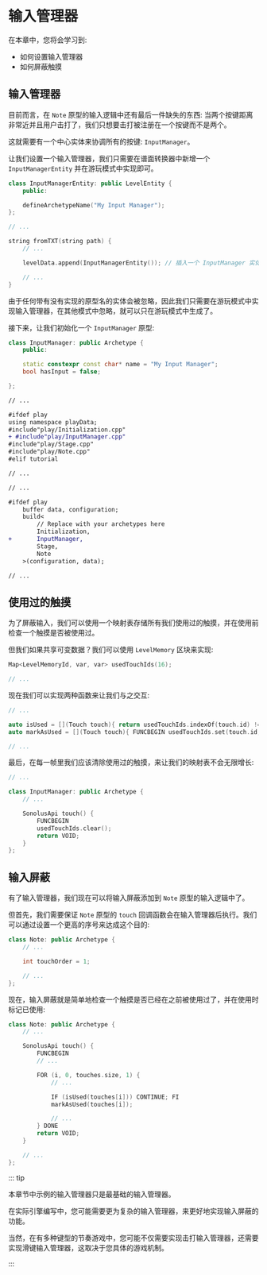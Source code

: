 # 输入管理器

在本章中，您将会学习到:

- 如何设置输入管理器
- 如何屏蔽触摸

## 输入管理器

目前而言，在 `Note` 原型的输入逻辑中还有最后一件缺失的东西: 当两个按键距离非常近并且用户击打了，我们只想要击打被注册在一个按键而不是两个。

这就需要有一个中心实体来协调所有的按键: `InputManager`。

让我们设置一个输入管理器，我们只需要在谱面转换器中新增一个 `InputManagerEntity` 并在游玩模式中实现即可。

```cpp title='/convert.h'
class InputManagerEntity: public LevelEntity {
	public:

	defineArchetypeName("My Input Manager");
};

// ...

string fromTXT(string path) {
    // ...

    levelData.append(InputManagerEntity()); // 插入一个 InputManager 实体

    // ...
}
```

由于任何带有没有实现的原型名的实体会被忽略，因此我们只需要在游玩模式中实现输入管理器，在其他模式中忽略，就可以只在游玩模式中生成了。

接下来，让我们初始化一个 `InputManager` 原型:

```cpp title="/engine/play/InputManager.cpp" 
class InputManager: public Archetype {
    public:

    static constexpr const char* name = "My Input Manager";
    bool hasInput = false;

};
```

```diff title="/engine/engine.cpp"
// ...

#ifdef play
using namespace playData;
#include"play/Initialization.cpp"
+ #include"play/InputManager.cpp"
#include"play/Stage.cpp"
#include"play/Note.cpp"
#elif tutorial

// ...
```

```diff title="/main.cpp"
// ...

#ifdef play
    buffer data, configuration;
    build<
        // Replace with your archetypes here
        Initialization,
+       InputManager,
        Stage,
        Note
    >(configuration, data);

// ...
```

## 使用过的触摸

为了屏蔽输入，我们可以使用一个映射表存储所有我们使用过的触摸，并在使用前检查一个触摸是否被使用过。

但我们如果共享可变数据？我们可以使用 `LevelMemory` 区块来实现:

```cpp title='/engine/play/InputManager.cpp'
Map<LevelMemoryId, var, var> usedTouchIds(16);

// ...
```

现在我们可以实现两种函数来让我们与之交互:

```cpp title='/engine/play/InputManager.cpp'
// ...

auto isUsed = [](Touch touch){ return usedTouchIds.indexOf(touch.id) != -1; };
auto markAsUsed = [](Touch touch){ FUNCBEGIN usedTouchIds.set(touch.id, 1); return VOID; };

// ...
```

最后，在每一帧里我们应该清除使用过的触摸，来让我们的映射表不会无限增长:

```cpp title='/engine/play/InputManager.cpp'
// ...

class InputManager: public Archetype {
    // ...

    SonolusApi touch() {
        FUNCBEGIN
        usedTouchIds.clear();
        return VOID;
    }
};
```

## 输入屏蔽

有了输入管理器，我们现在可以将输入屏蔽添加到 `Note` 原型的输入逻辑中了。

但首先，我们需要保证 `Note` 原型的 `touch` 回调函数会在输入管理器后执行。我们可以通过设置一个更高的序号来达成这个目的:

```cpp title='/engine/play/Note.cpp'
class Note: public Archetype {
    // ...

    int touchOrder = 1;

    // ...
};
```

现在，输入屏蔽就是简单地检查一个触摸是否已经在之前被使用过了，并在使用时标记已使用:

```cpp title='/engine/play/Note.cpp'
class Note: public Archetype {
    // ...

    SonolusApi touch() {
        FUNCBEGIN
        // ...

        FOR (i, 0, touches.size, 1) {
            // ...

            IF (isUsed(touches[i])) CONTINUE; FI
            markAsUsed(touches[i]);

            // ...
        } DONE
        return VOID;
    }

    // ...
};
```

::: tip

本章节中示例的输入管理器只是最基础的输入管理器。

在实际引擎编写中，您可能需要更为复杂的输入管理器，来更好地实现输入屏蔽的功能。

当然，在有多种键型的节奏游戏中，您可能不仅需要实现击打输入管理器，还需要实现滑键输入管理器，这取决于您具体的游戏机制。

:::